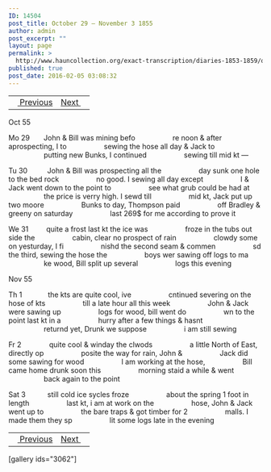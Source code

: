 ```yaml
---
ID: 14504
post_title: October 29 – November 3 1855
author: admin
post_excerpt: ""
layout: page
permalink: >
  http://www.hauncollection.org/exact-transcription/diaries-1853-1859/october-29-november-3-1855/
published: true
post_date: 2016-02-05 03:08:32
---
```

<table style="width: 100%;" align="center">
<tbody>
<tr>
<td><a href="http://www.hauncollection.org/version-2/diaries-1853-1859/october-25-october-29-1855/"><img src="https://lh3.googleusercontent.com/-EFJpxxNiPNw/VqgtWBCZrMI/AAAAAAAAAFU/WfY4lPFWWkg/s800-Ic42/Soeb-Plain-Arrows-8-10px.png" alt="" width="10" height="10" /> Previous</a></td>
<td style="text-align: right;"><a href="http://www.hauncollection.org/version-2/diaries-1853-1859/november-4-november-8-1855/">Next <img src="https://lh3.googleusercontent.com/-67k0cYlpXHw/VqgtWKz1MXI/AAAAAAAAAFU/k9PW_Piyurk/s800-Ic42/Soeb-Plain-Arrows-5-10px.png" alt="" width="10" height="10" /></a></td>
</tr>
</tbody>
</table>
Oct 55

Mo 29       John &amp; Bill was mining befo
<span style="margin-left: 70px;">re noon &amp; after aprospecting, I to
<span style="margin-left: 70px;">sewing the hose all day &amp; Jack to
<span style="margin-left: 70px;">putting new Bunks, I continued
<span style="margin-left: 70px;">sewing till mid kt —</span></span></span></span>

Tu 30          John &amp; Bill was prospecting all the
<span style="margin-left: 70px;">day sunk one hole to the bed rock
<span style="margin-left: 70px;">no good. I sewing all day except
<span style="margin-left: 70px;">I &amp; Jack went down to the point to
<span style="margin-left: 70px;">see what grub could be had at
<span style="margin-left: 70px;">the price is verry high. I sewd till
<span style="margin-left: 70px;">mid kt, Jack put up two moore
<span style="margin-left: 70px;">Bunks to day, Thompson paid
<span style="margin-left: 70px;">off Bradley &amp; greeny on saturday
<span style="margin-left: 70px;">last 269$ for me according to prove it</span></span></span></span></span></span></span></span></span>

We 31         quite a frost last kt the ice was
<span style="margin-left: 70px;">froze in the tubs out side the
<span style="margin-left: 70px;">cabin, clear no prospect of rain
<span style="margin-left: 70px;">clowdy some on yesturday, I fi
<span style="margin-left: 70px;">nishd the second seam &amp; commen
<span style="margin-left: 70px;">sd the third, sewing the hose the
<span style="margin-left: 70px;">boys wer sawing off logs to ma
<span style="margin-left: 70px;">ke wood, Bill split up several
<span style="margin-left: 70px;">logs this evening</span></span></span></span></span></span></span></span>

Nov 55

Th 1             the kts are quite cool, ive
<span style="margin-left: 70px;">cntinued severing on the hose of kts
<span style="margin-left: 70px;">till a late hour all this week
<span style="margin-left: 70px;">John &amp; Jack were sawing up
<span style="margin-left: 70px;">logs for wood, bill went do
<span style="margin-left: 70px;">wn to the point last kt in a
<span style="margin-left: 70px;">hurry after a few things &amp; hasnt
<span style="margin-left: 70px;">returnd yet, Drunk we suppose
<span style="margin-left: 70px;">i am still sewing</span></span></span></span></span></span></span></span>

Fr 2              quite cool &amp; winday the clwods
<span style="margin-left: 70px;">a little North of East, directly op
<span style="margin-left: 70px;">posite the way for rain, John &amp;
<span style="margin-left: 70px;">Jack did some sawing for wood
<span style="margin-left: 70px;">I am working at the hose,
<span style="margin-left: 70px;">Bill came home drunk soon this
<span style="margin-left: 70px;">morning staid a while &amp; went
<span style="margin-left: 70px;">back again to the point</span></span></span></span></span></span></span>

Sat 3           still cold ice sycles froze
<span style="margin-left: 70px;">about the spring 1 foot in length
<span style="margin-left: 70px;">last kt, i am at work on the
<span style="margin-left: 70px;">hose, John &amp; Jack went up to
<span style="margin-left: 70px;">the bare traps &amp; got timber for 2
<span style="margin-left: 70px;">malls. I made them they sp
<span style="margin-left: 70px;">lit some logs late in the evening</span></span></span></span></span></span>
<table style="width: 100%;" align="center">
<tbody>
<tr>
<td><a href="http://www.hauncollection.org/version-2/diaries-1853-1859/october-25-october-29-1855/"><img src="https://lh3.googleusercontent.com/-EFJpxxNiPNw/VqgtWBCZrMI/AAAAAAAAAFU/WfY4lPFWWkg/s800-Ic42/Soeb-Plain-Arrows-8-10px.png" alt="" width="10" height="10" /> Previous</a></td>
<td style="text-align: right;"><a href="http://www.hauncollection.org/version-2/diaries-1853-1859/november-4-november-8-1855/">Next <img src="https://lh3.googleusercontent.com/-67k0cYlpXHw/VqgtWKz1MXI/AAAAAAAAAFU/k9PW_Piyurk/s800-Ic42/Soeb-Plain-Arrows-5-10px.png" alt="" width="10" height="10" /></a></td>
</tr>
</tbody>
</table>
[gallery ids="3062"]